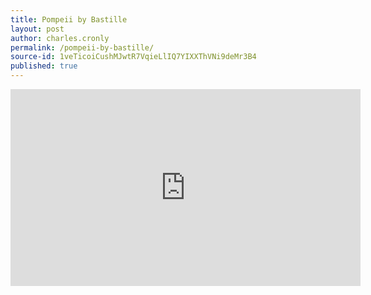 ```yaml
---
title: Pompeii by Bastille
layout: post
author: charles.cronly
permalink: /pompeii-by-bastille/
source-id: 1veTicoiCushMJwtR7VqieLlIQ7YIXXThVNi9deMr3B4
published: true
---
```

<iframe width="560" height="315" src="https://www.youtube.com/embed/F90Cw4l-8NY" frameborder="0" allowfullscreen></iframe>

